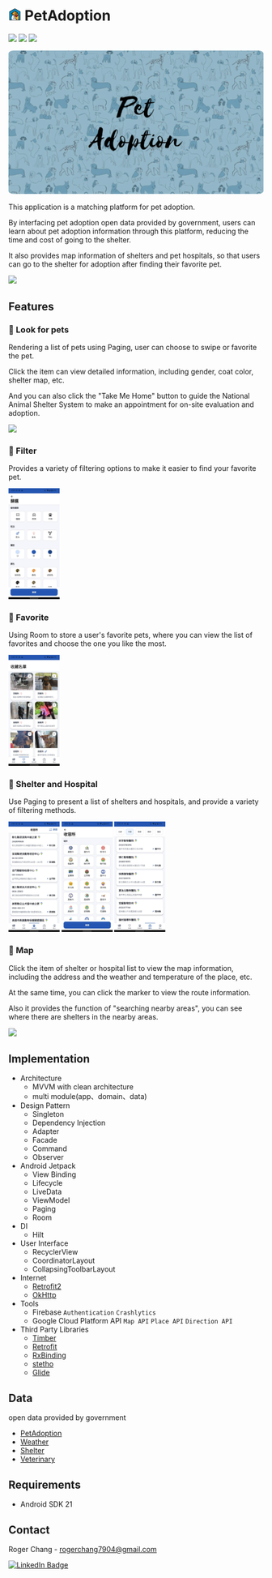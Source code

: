 # <img width="5%" src="docs/logo.png"/> PetAdoption 
[<img src="https://img.shields.io/badge/version-v1.1.0-blue"/>](https://img.shields.io/badge/version-v1.1.0-blue) 
[<img src = "https://img.shields.io/badge/platform-Android-brightgreen"/>](https://img.shields.io/badge/platform-Android-brightgreen) 
[<img src="https://img.shields.io/badge/kotlin-Language-blue"/>](https://img.shields.io/badge/kotlin-Language-blue)

[<a href="url"><img src="docs/banner.png" width="800" style="border-radius:2%"></a>](https://play.google.com/store/apps/details?id=com.roger.petadoption)

This application is a matching platform for pet adoption. 

By interfacing pet adoption open data provided by government, users can learn about pet adoption information through this platform, reducing the time and cost of going to the shelter. 

It also provides map information of shelters and pet hospitals, so that users can go to the shelter for adoption after finding their favorite pet.

[<img width="20%" src="https://play.google.com/intl/en_us/badges/static/images/badges/en_badge_web_generic.png"/>](https://play.google.com/store/apps/details?id=com.roger.petadoption)

## Features
### :paw_prints: Look for pets

Rendering a list of pets using Paging, user can choose to swipe or favorite the pet.

Click the item can view detailed information, including gender, coat color, shelter map, etc.

And you can also click the "Take Me Home" button to guide the National Animal Shelter System to make an appointment for on-site evaluation and adoption.

<img  width="20%" src="docs/home.gif">

### :paw_prints: Filter

Provides a variety of filtering options to make it easier to find your favorite pet.

<img  width="20%" src="docs/filter.jpg">

### :paw_prints: Favorite

Using Room to store a user's favorite pets, where you can view the list of favorites and choose the one you like the most.

<img  width="20%" src="docs/favorite.jpg">

### :paw_prints: Shelter and Hospital

Use Paging to present a list of shelters and hospitals, and provide a variety of filtering methods.

<img  width="20%" src="docs/shelter.jpg"> <img  width="20%" src="docs/shelter_filter.jpg"> <img  width="20%" src="docs/hospital.jpg">

### :paw_prints: Map

Click the item of shelter or hospital list to view the map information, including the address and the weather and temperature of the place, etc.

At the same time, you can click the marker to view the route information.

Also it provides the function of "searching nearby areas", you can see where there are shelters in the nearby areas.

<img  width="20%" src="docs/map.gif">

## Implementation
* Architecture
  * MVVM with clean architecture
  * multi module(app、domain、data)
* Design Pattern
  * Singleton
  * Dependency Injection
  * Adapter
  * Facade
  * Command
  * Observer
* Android Jetpack
  * View Binding
  * Lifecycle
  * LiveData
  * ViewModel
  * Paging
  * Room
* DI
  * Hilt
* User Interface
  * RecyclerView
  * CoordinatorLayout
  * CollapsingToolbarLayout
* Internet
  * [Retrofit2](https://github.com/square/retrofit)
  * [OkHttp](https://github.com/square/okhttp)
* Tools
  * Firebase `Authentication` `Crashlytics`
  * Google Cloud Platform API `Map API` `Place API` `Direction API`
* Third Party Libraries
  * [Timber](https://github.com/JakeWharton/timber)
  * [Retrofit](https://github.com/square/retrofit)
  * [RxBinding](https://github.com/JakeWharton/RxBinding)
  * [stetho](https://github.com/facebook/stetho)
  * [Glide](https://github.com/bumptech/glide)

## Data
open data provided by government
 * [PetAdoption](https://data.gov.tw/dataset/85903?fbclid=IwAR132RQqrjrwjHYPq8lrm3uguDuFgqmAa5EBUlvojBvlAPOM068v3YZJVWs)
 * [Weather](https://opendata.cwb.gov.tw/index)
 * [Shelter](https://data.gov.tw/dataset/134284)
 * [Veterinary](https://data.coa.gov.tw/OpenData/Query/AdvSearch.aspx?id=078)

## Requirements
* Android SDK 21

## Contact
Roger Chang - rogerchang7904@gmail.com

[<img src="https://img.shields.io/badge/LinkedIn-blue?style=for-the-badge&logo=linkedin&logoColor=white" alt="LinkedIn Badge"/>](https://www.linkedin.com/in/%E6%9F%8F%E6%99%BA-%E6%98%8C-60441221b)
